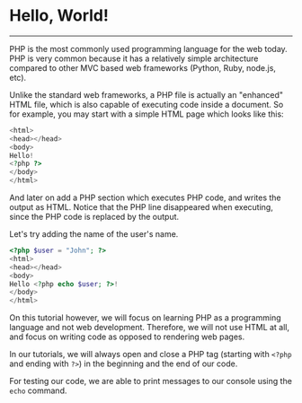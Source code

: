 # Hello, World!

---

PHP is the most commonly used programming language for the web today. PHP is very common because it has a relatively simple architecture compared to other MVC based web frameworks (Python, Ruby, node.js, etc).

Unlike the standard web frameworks, a PHP file is actually an "enhanced" HTML file, which is also capable of executing code inside a document. So for example, you may start with a simple HTML page which looks like this:

```php
<html>
<head></head>
<body>
Hello!
<?php ?>
</body>
</html>
```

And later on add a PHP section which executes PHP code, and writes the output as HTML. Notice that the PHP line disappeared when executing, since the PHP code is replaced by the output.

Let's try adding the name of the user's name.

```php
<?php $user = "John"; ?>
<html>
<head></head>
<body>
Hello <?php echo $user; ?>!
</body>
</html>
```

On this tutorial however, we will focus on learning PHP as a programming language and not web development. Therefore, we will not use HTML at all, and focus on writing code as opposed to rendering web pages.

In our tutorials, we will always open and close a PHP tag (starting with `<?php` and ending with `?>`) in the beginning and the end of our code.

For testing our code, we are able to print messages to our console using the `echo` command.
